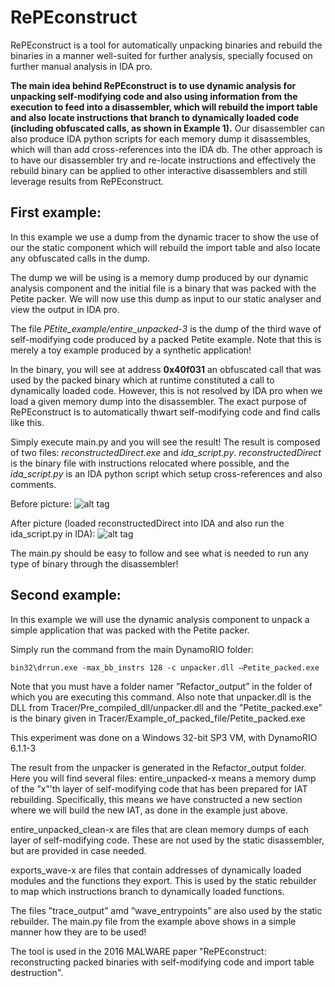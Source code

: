 # RePEconstruct

RePEconstruct is a tool for automatically unpacking binaries and rebuild the binaries in a manner well-suited for further analysis, specially focused on further manual analysis in IDA pro.

**The main idea behind RePEconstruct is to use dynamic analysis for unpacking self-modifying code and also using information from the execution to feed into a disassembler, which will rebuild the import table and also locate instructions that branch to dynamically loaded code (including obfuscated calls, as shown in Example 1).** Our disassembler can also produce IDA python scripts for each memory dump it disassembles, which will than add cross-references into the IDA db. The other approach is to have our disassembler try and re-locate instructions and effectively the rebuild binary can be applied to other interactive disassemblers and still leverage results from RePEconstruct. 

## First example: 

In this example we use a dump from the dynamic tracer to show the use of our the static component which will rebuild the import table and also locate any obfuscated calls in the dump. 

The dump we will be using is a memory dump produced by our dynamic analysis component and the initial file is a binary that was packed with the Petite packer. We will now use this dump as input to our static analyser and view the output in IDA pro. 

The file *PEtite_example/entire_unpacked-3* is the dump of the third wave of self-modifying code produced by a packed Petite example. Note that this is merely a toy example produced by a synthetic application! 

In the binary, you will see at address **0x40f031** an obfuscated call that was used by the packed binary which at runtime constituted a call to dynamically loaded code. However, this is not resolved by IDA pro when we load a given memory dump into the disassembler. The exact purpose of RePEconstruct is to automatically thwart self-modifying code and find calls like this.

Simply execute main.py and you will see the result! The result is composed of two files: *reconstructedDirect.exe* and *ida_script.py*. *reconstructedDirect* is the binary file with instructions relocated where possible, and the *ida_script.py* is an IDA python script which setup cross-references and also comments.

Before picture: 
![alt tag](http://imageshack.com/a/img921/6003/nAOlGQ.png)

After picture (loaded reconstructedDirect into IDA and also run the ida_script.py in IDA):
![alt tag](http://imageshack.com/a/img921/7296/TjrV2k.png)

The main.py should be easy to follow and see what is needed to run any type of binary through the disassembler! 

## Second example:
In this example we will use the dynamic analysis component to unpack a simple application that was packed with the Petite packer. 

Simply run the command from the main DynamoRIO folder:
```
bin32\drrun.exe -max_bb_instrs 128 -c unpacker.dll –Petite_packed.exe
```

Note that you must have a folder namer ”Refactor_output” in the folder of which you are executing this command. Also note that unpacker.dll is the DLL from Tracer/Pre_compiled_dll/unpacker.dll and the ”Petite_packed.exe” is the binary given in Tracer/Example_of_packed_file/Petite_packed.exe

This experiment was done on a Windows 32-bit SP3 VM, with DynamoRIO 6.1.1-3

The result from the unpacker is generated in the Refactor_output folder. Here you will find several files: 
entire_unpacked-x means a memory dump of the ”x”'th layer of self-modifying code that has been prepared for IAT rebuilding. Specifically, this means we have constructed a new section where we will build the new IAT, as done in the example just above.

entire_unpacked_clean-x are files that are clean memory dumps of each layer of self-modifying code. These are not used by the static disassembler, but are provided in case needed.

exports_wave-x are files that contain addresses of dynamically loaded modules and the functions they export. This is used by the static rebuilder to map which instructions branch to dynamically loaded functions.

The files ”trace_output” amd ”wave_entrypoints” are also used by the static rebuilder. The main.py file from the example above shows in a simple manner how they are to be used!


The tool is used in the 2016 MALWARE paper "RePEconstruct: reconstructing packed binaries with self-modifying code and import table destruction". 
